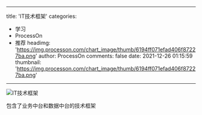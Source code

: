
---
title: 'IT技术框架'
categories: 
 - 学习
 - ProcessOn
 - 推荐
headimg: 'https://img.processon.com/chart_image/thumb/6194ff071efad406f87227ba.png'
author: ProcessOn
comments: false
date: 2021-12-26 01:15:59
thumbnail: 'https://img.processon.com/chart_image/thumb/6194ff071efad406f87227ba.png'
---

<div>   
<img class="thumb" alt="IT技术框架" src="https://img.processon.com/chart_image/thumb/6194ff071efad406f87227ba.png" referrerpolicy="no-referrer">
<p>包含了业务中台和数据中台的技术框架</p>  
</div>
            